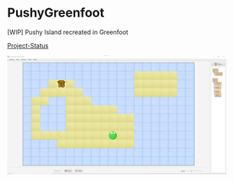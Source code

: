 # PushyGreenfoot

[WIP] Pushy Island recreated in Greenfoot

[Project-Status](https://github.com/FoxtrotSierra6829/PushyGreenfoot/projects/1)

![alt text](https://github.com/FoxtrotSierra6829/PushyGreenfoot/blob/main/Preview.png?raw=true)

